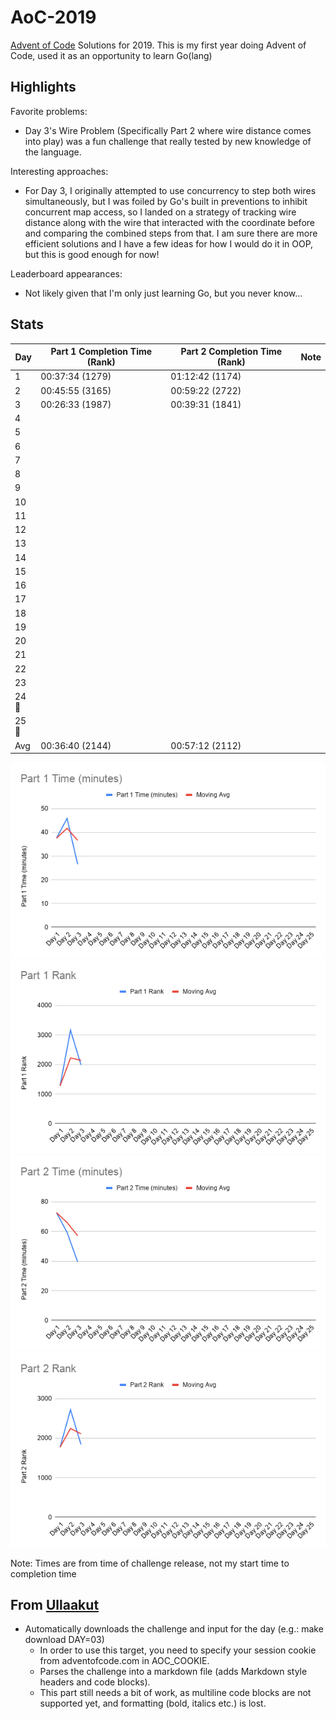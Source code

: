 # AoC-2019
[Advent of Code](adventofcode.com) Solutions for 2019. This is my first year doing Advent of Code, used it as an opportunity to learn Go(lang)

## Highlights

Favorite problems:

* Day 3's Wire Problem (Specifically Part 2 where wire distance comes into play) was a fun challenge that really tested by new knowledge of
the language. 

Interesting approaches:

* For Day 3, I originally attempted to use concurrency to step both wires simultaneously, but I was foiled by Go's built in preventions to 
inhibit concurrent map access, so I landed on a strategy of tracking wire distance along with the wire that interacted with the coordinate
before and comparing the combined steps from that. I am sure there are more efficient solutions and I have a few ideas for how I would do
it in OOP, but this is good enough for now!

Leaderboard appearances:

* Not likely given that I'm only just learning Go, but you never know...

## Stats
| Day  | Part 1 Completion Time (Rank) | Part 2 Completion Time (Rank) | Note |
|------|-------------------------------|-------------------------------|------|
| 1    | 00:37:34 (1279)               | 01:12:42 (1174)               |      |
| 2    | 00:45:55 (3165)               | 00:59:22 (2722)               |      |
| 3    | 00:26:33 (1987)               | 00:39:31 (1841)               |      |
| 4    |                               |                               |      |
| 5    |                               |                               |      |
| 6    |                               |                               |      |
| 7    |                               |                               |      |
| 8    |                               |                               |      |
| 9    |                               |                               |      |
| 10   |                               |                               |      |
| 11   |                               |                               |      |
| 12   |                               |                               |      |
| 13   |                               |                               |      |
| 14   |                               |                               |      |
| 15   |                               |                               |      |
| 16   |                               |                               |      |
| 17   |                               |                               |      |
| 18   |                               |                               |      |
| 19   |                               |                               |      |
| 20   |                               |                               |      |
| 21   |                               |                               |      |
| 22   |                               |                               |      |
| 23   |                               |                               |      |
| 24🎅 |                               |                               |      |
| 25🎄 |                               |                               |      |
| Avg  | 00:36:40 (2144)               | 00:57:12 (2112)               |      |

![Part 1 Time Stats](https://raw.githubusercontent.com/hbiede/AoC-2019/master/stats/Part%201%20Time%20%28minutes%29.png)
![Part 1 Rank](https://raw.githubusercontent.com/hbiede/AoC-2019/master/stats/Part%201%20Rank.png)
![Part 2 Time Stats](https://raw.githubusercontent.com/hbiede/AoC-2019/master/stats/Part%202%20Time%20%28minutes%29.png)
![Part 2 Rank](https://raw.githubusercontent.com/hbiede/AoC-2019/master/stats/Part%202%20Rank.png)

Note: Times are from time of challenge release, not my start time to completion time

## From [Ullaakut](https://github.com/Ullaakut/aoc19)
* Automatically downloads the challenge and input for the day (e.g.: make download DAY=03)
  * In order to use this target, you need to specify your session cookie from adventofcode.com in AOC_COOKIE.
  * Parses the challenge into a markdown file (adds Markdown style headers and code blocks).
  * This part still needs a bit of work, as multiline code blocks are not supported yet, and formatting (bold, italics etc.) is lost.
